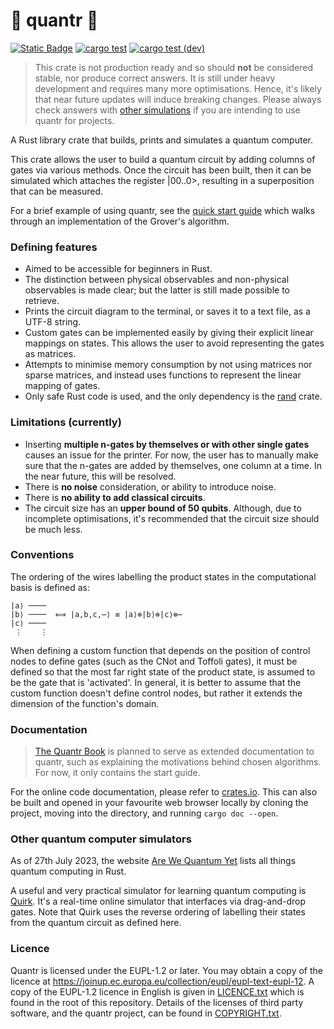 # 🚧 quantr 🚧 

[![Static
Badge](https://img.shields.io/badge/Version%20-%201.72.1%20-%20%20(185%2C71%2C0)?style=fat&logo=rust&color=%23B94700)](https://releases.rs/)
[![cargo
test](https://github.com/a-barlow/quantr/workflows/cargo%20test/badge.svg)](https://github.com/a-barlow/quantr/actions/workflows/rust.yml)
[![cargo test
(dev)](https://github.com/a-barlow/quantr/workflows/cargo%20test%20%28dev%29/badge.svg)](https://github.com/a-barlow/quantr/actions/workflows/rust_dev.yml)

> This crate is not production ready and so should **not** be considered
> stable, nor produce correct answers. It is still under heavy
> development and requires many more optimisations. Hence, it's likely 
> that near future updates will induce breaking changes. Please 
> always check answers with 
> [other simulations](#other-quantum-computer-simulators) if you are 
> intending to use quantr for projects.  

A Rust library crate that builds, prints and simulates a quantum computer.

This crate allows the user to build a quantum circuit by adding columns
of gates via various methods. Once the circuit has been built, then it
can be simulated which attaches the register |00..0>, resulting in a
superposition that can be measured.

For a brief example of using quantr, see the 
[quick start guide](QUICK_START.md) which walks through an
implementation of the Grover's algorithm.

### Defining features

- Aimed to be accessible for beginners in Rust.
- The distinction between physical observables and non-physical
  observables is made clear; but the latter is still made possible to
  retrieve. 
- Prints the circuit diagram to the terminal, or saves it to a text
  file, as a UTF-8 string.
- Custom gates can be implemented easily by giving their explicit linear
  mappings on states. This allows the user to avoid representing the
  gates as matrices.
- Attempts to minimise memory consumption by not using matrices nor
  sparse matrices, and instead uses functions to represent the linear
  mapping of gates.
- Only safe Rust code is used, and the only dependency is the
  [rand](https://docs.rs/rand/latest/rand/) crate.

### Limitations (currently)

- Inserting **multiple n-gates by themselves or with other single 
  gates** causes an issue for the printer. For now, the user has to 
  manually make sure that the n-gates are added by themselves, one 
  column at a time. In the near future, this will be resolved.
- There is **no noise** consideration, or ability to introduce noise.
- There is **no ability to add classical circuits**.
- The circuit size has an **upper bound of 50 qubits**. Although, due to
  incomplete optimisations, it's recommended that the circuit size
  should be much less.

### Conventions

The ordering of the wires labelling the product states in the
computational basis is defined as:

``` text 
|a⟩ ──── 
|b⟩ ────  ⟺ |a,b,c,⋯⟩ ≡ |a⟩⊗|b⟩⊗|c⟩⊗⋯ 
|c⟩ ────
 ⋮    ⋮
``` 

When defining a custom function that depends on the position of control
nodes to define gates (such as the CNot and Toffoli gates), it must be
defined so that the most far right state of the product state, is
assumed to be the gate that is 'activated'. In general, it is better to
assume that the custom function doesn't define control nodes, but rather 
it extends the dimension of the function's domain. 

### Documentation 

> [The Quantr Book](https://a-barlow.github.io/quantr-book/) is planned
> to serve as extended documentation to quantr, such as explaining the
> motivations behind chosen algorithms. For now, it only contains the
> start guide.

For the online code documentation, please refer to 
[crates.io](https://crates.io/crates/quantr). This can also be built and 
opened in your favourite web browser locally by cloning the project, 
moving into the directory, and running `cargo doc --open`. 

### Other quantum computer simulators 

As of 27th July 2023, the website [Are We Quantum
Yet](https://arewequantumyet.github.io/]) lists all things quantum
computing in Rust. 

A useful and very practical simulator for learning quantum computing is
[Quirk](https://algassert.com/quirk). It's a real-time online simulator
that interfaces via drag-and-drop gates. Note that Quirk uses the 
reverse ordering of labelling their states from the quantum circuit as 
defined here.

### Licence 

Quantr is licensed under the EUPL-1.2 or later. You may obtain a copy of
the licence at
<https://joinup.ec.europa.eu/collection/eupl/eupl-text-eupl-12>. A copy
of the EUPL-1.2 licence in English is given in
[LICENCE.txt](LICENCE.txt) which is found in the root of this
repository. Details of the licenses of third party software, and the
quantr project, can be found in [COPYRIGHT.txt](COPYRIGHT.txt).
 

